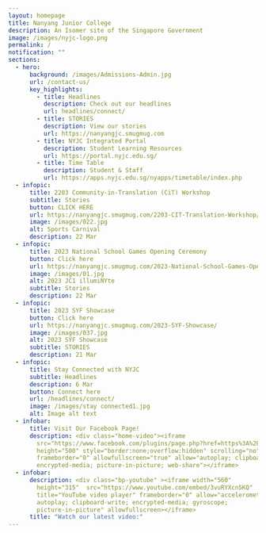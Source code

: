 ```yaml
---
layout: homepage
title: Nanyang Junior College
description: An Isomer site of the Singapore Government
image: /images/nyjc-logo.png
permalink: /
notification: ""
sections:
  - hero:
      background: /images/Admissions-Admin.jpg
      url: /contact-us/
      key_highlights:
        - title: Headlines
          description: Check out our headlines
          url: headlines/connect/
        - title: STORIES
          description: View our stories
          url: https://nanyangjc.smugmug.com
        - title: NYJC Integrated Portal
          description: Student Learning Resources
          url: https://portal.nyjc.edu.sg/
        - title: Time Table
          description: Student & Staff
          url: https://apps.nyjc.edu.sg/nyapps/timetable/index.php
  - infopic:
      title: 2203 Community-in-Translation (CiT) Workshop
      subtitle: Stories
      button: CLICK HERE
      url: https://nanyangjc.smugmug.com/2203-CIT-Translation-Workshop/
      image: /images/022.jpg
      alt: Sports Carnival
      description: 22 Mar
  - infopic:
      title: 2023 National School Games Opening Ceremony
      button: Click here
      url: https://nanyangjc.smugmug.com/2023-National-School-Games-Opening-Ceremony/
      image: /images/01.jpg
      alt: 2023 JC1 illumiNYte
      subtitle: Stories
      description: 22 Mar
  - infopic:
      title: 2023 SYF Showcase
      button: Click here
      url: https://nanyangjc.smugmug.com/2023-SYF-Showcase/
      image: /images/037.jpg
      alt: 2023 SYF Showcase
      subtitle: STORIES
      description: 21 Mar
  - infopic:
      title: Stay Connected with NYJC
      subtitle: Headlines
      description: 6 Mar
      button: Connect here
      url: /headlines/connect/
      image: /images/stay connected1.jpg
      alt: Image alt text
  - infobar:
      title: Visit Our Facebook Page!
      description: <div class="home-video"><iframe
        src="https://www.facebook.com/plugins/page.php?href=https%3A%2F%2Fwww.facebook.com%2FNanyangjc%2F&tabs=timeline&width=340&height=500&small_header=false&adapt_container_width=true&hide_cover=false&show_facepile=true&appId"
        height="500" style="border:none;overflow:hidden" scrolling="no"
        frameborder="0" allowfullscreen="true" allow="autoplay; clipboard-write;
        encrypted-media; picture-in-picture; web-share"></iframe>
  - infobar:
      description: <div class="bp-youtube" ><iframe width="560"
        height="315"  src="https://www.youtube.com/embed/3vuRYXcn5KQ"
        title="YouTube video player" frameborder="0" allow="accelerometer;
        autoplay; clipboard-write; encrypted-media; gyroscope;
        picture-in-picture" allowfullscreen></iframe>
      title: "Watch our latest video:"
---
```

